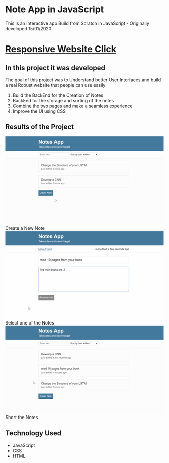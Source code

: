 # Note App in JavaScript

This is an Interactive app Build from Scratch in JavaScript - Originally developed 15/01/2020

# [Responsive Website Click](https://notes-app-m.netlify.app/)


## In this project it was developed 
The goal of this project was to Understand better User Interfaces and build a real Robust website that people can use easily 
1. Build the BackEnd for the Creation of Notes
2. BackEnd for the storage and sorting of the notes
3. Combine the two pages and make a seamless experience
4. Improve the UI using CSS

## Results of the Project 
<img src="Images/CreatingNewNote.gif" width="600">
Create a New Note
<img src="Images/selectNotes.gif" width="600">
Select one of the Notes
<img src="Images/shortNotes.gif" width="600">
Short the Notes


## Technology Used 
- JavaScript
- CSS
- HTML
